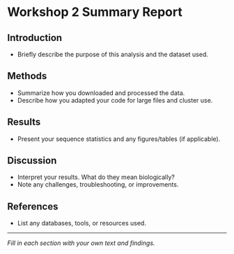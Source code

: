 # Workshop 2 Summary Report

## Introduction
- Briefly describe the purpose of this analysis and the dataset used.

## Methods
- Summarize how you downloaded and processed the data.
- Describe how you adapted your code for large files and cluster use.

## Results
- Present your sequence statistics and any figures/tables (if applicable).

## Discussion
- Interpret your results. What do they mean biologically?
- Note any challenges, troubleshooting, or improvements.

## References
- List any databases, tools, or resources used.

---
_Fill in each section with your own text and findings._
